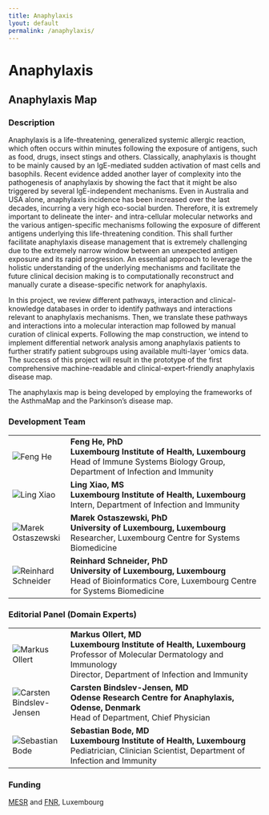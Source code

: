 ```yaml
---
title: Anaphylaxis
lyout: default
permalink: /anaphylaxis/
---
```


# Anaphylaxis

## Anaphylaxis Map

### Description

<p>Anaphylaxis is a life-threatening, generalized systemic allergic reaction, which often occurs within minutes following the exposure of antigens, such as food, drugs, insect stings and others. Classically, anaphylaxis is thought to be mainly caused by an IgE-mediated sudden activation of mast cells and basophils. Recent evidence added another layer of complexity into the pathogenesis of anaphylaxis by showing the fact that it might be also triggered by several IgE-independent mechanisms. Even in Australia and USA alone, anaphylaxis incidence has been increased over the last decades, incurring a very high eco-social burden. Therefore, it is extremely important to delineate the inter- and intra-cellular molecular networks and the various antigen-specific mechanisms following the exposure of different antigens underlying this life-threatening condition. This shall further facilitate anaphylaxis disease management that is extremely challenging due to the extremely narrow window between an unexpected antigen exposure and its rapid progression. An essential approach to leverage the holistic understanding of the underlying mechanisms and facilitate the future clinical decision making is to computationally reconstruct and manually curate a disease-specific network for anaphylaxis.</p>

<p>In this project, we review different pathways, interaction and clinical-knowledge databases in order to identify pathways and interactions relevant to anaphylaxis mechanisms. Then, we translate these pathways and interactions into a molecular interaction map followed by manual curation of clinical experts. Following the map construction, we intend to implement differential network analysis among anaphylaxis patients to further stratify patient subgroups using available multi-layer 'omics data. The success of this project will result in the prototype of the first comprehensive machine-readable and clinical-expert-friendly anaphylaxis disease map.
</p>

<p>The anaphylaxis map is being developed by employing the frameworks of the AsthmaMap and the Parkinson’s disease map.</p>

<h3 id="developersteam">Development Team</h3>

<table>
<tr>
<td style="width: 100px;"><img src="../images/team/FengHe.jpg" alt="Feng He" /></td>
<td><strong>Feng He, PhD</strong><br />
<strong>Luxembourg Institute of Health, Luxembourg</strong><br />Head of Immune Systems Biology Group, Department of Infection and Immunity</td>
</tr>
<tr>
<td><img src="../images/team/LingXiao.jpg" alt="Ling Xiao" /></td>
<td><strong>Ling Xiao, MS</strong><br />
<strong>Luxembourg Institute of Health, Luxembourg</strong><br />Intern, Department of Infection and Immunity</td>
</tr>
<tr>
<td><img src="../images/team/MarekOstaszewski.jpg" alt="Marek Ostaszewski" /></td>
<td><strong>Marek Ostaszewski, PhD</strong><br /><strong>University of Luxembourg, Luxembourg</strong><br />Researcher, Luxembourg Centre for Systems Biomedicine</td>
</tr>
<tr>
<td><img src="../images/team/ReinhardSchneider.jpg" alt="Reinhard Schneider" /></td>
<td><strong>Reinhard Schneider, PhD</strong><br /><strong>University of Luxembourg, Luxembourg</strong><br />Head of Bioinformatics Core, Luxembourg Centre for Systems Biomedicine</td>
</tr>
</table>

<h3 id="editorscommittee">Editorial Panel (Domain Experts)</h3>

<table>
<tr>
<td style="width: 100px;"><img src="../images/team/MarkusOllert.jpg" alt="Markus Ollert" /></td>
<td><strong>Markus Ollert, MD</strong><br />
<strong>Luxembourg Institute of Health, Luxembourg</strong><br />Professor of Molecular Dermatology and Immunology
<br />Director, Department of Infection and Immunity</td>
</tr>
<tr>
<td><img src="../images/team/CarstenBindslev-Jensen.jpg" alt="Carsten Bindslev-Jensen" /></td>
<td><strong>Carsten Bindslev-Jensen, MD</strong><br /><strong>Odense Research Centre for Anaphylaxis, Odense, Denmark</strong><br />Head of Department, Chief Physician</td>
</tr>
<tr>
<td><img src="../images/team/SebastianBode.jpg" alt="Sebastian Bode" /></td>
<td><strong>Sebastian Bode, MD</strong><br /><strong>Luxembourg Institute of Health, Luxembourg</strong><br />Pediatrician, Clinician Scientist, Department of Infection and Immunity</td>
</tr>
</table>

### Funding

[MESR](http://www.mesr.public.lu) and [FNR](http://www.fnr.lu), Luxembourg
